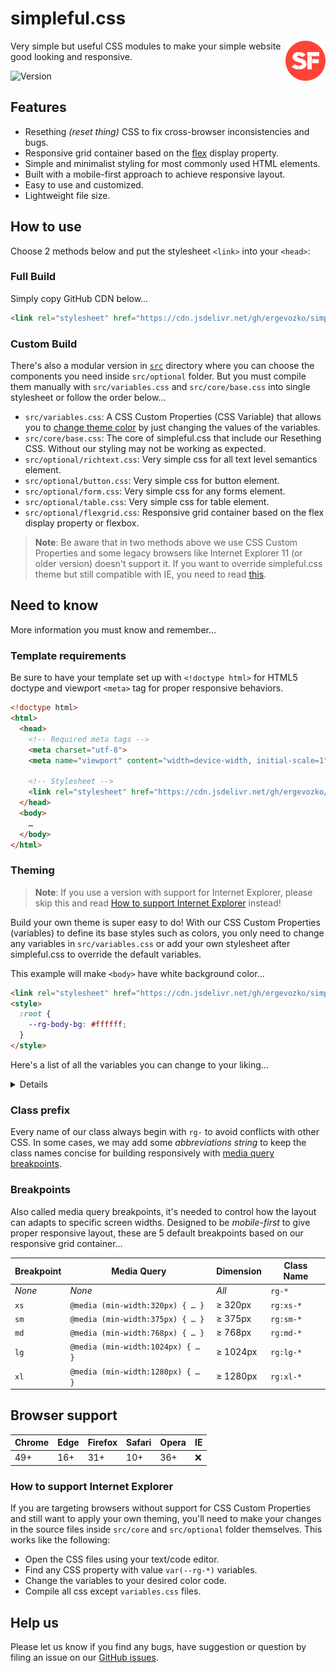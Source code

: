 # simpleful.css

<a href="https://github.com/ergevozko/simpleful.css">
  <img align="right" alt="simpleful.css" height="64" src="assets/logo.svg" width="64">
</a>

Very simple but useful CSS modules to make your simple website good looking and responsive.

![Version](https://img.shields.io/badge/version-v0.1.0-orange?style=flat-square)

## Features
- Resething _(reset thing)_ CSS to fix cross-browser inconsistencies and bugs.
- Responsive grid container based on the [flex](https://developer.mozilla.org/en-US/docs/Web/CSS/CSS_Flexible_Box_Layout) display property.
- Simple and minimalist styling for most commonly used HTML elements.
- Built with a mobile-first approach to achieve responsive layout.
- Easy to use and customized.
- Lightweight file size.

## How to use
Choose 2 methods below and put the stylesheet `<link>` into your `<head>`:

### Full Build
Simply copy GitHub CDN below…

```html
<link rel="stylesheet" href="https://cdn.jsdelivr.net/gh/ergevozko/simpleful.css@0.1.0/dist/simpleful.min.css">
```

### Custom Build
There's also a modular version in [`src`](https://github.com/ergevozko/simpleful.css/tree/main/src) directory
where you can choose the components you need inside `src/optional` folder.
But you must compile them manually with `src/variables.css` and `src/core/base.css` into single stylesheet or follow the order below…

- `src/variables.css`: A CSS Custom Properties (CSS Variable) that allows you to [change theme color](###theming) by just changing the values of the variables.
- `src/core/base.css`: The core of simpleful.css that include our Resething CSS. Without our styling may not be working as expected.
- `src/optional/richtext.css`: Very simple css for all text level semantics element.
- `src/optional/button.css`: Very simple css for button element.
- `src/optional/form.css`: Very simple css for any forms element.
- `src/optional/table.css`: Very simple css for table element.
- `src/optional/flexgrid.css`: Responsive grid container based on the flex display property or flexbox.

> **Note**: Be aware that in two methods above we use CSS Custom Properties and some legacy browsers like Internet Explorer 11 (or older version) doesn't support it.
If you want to override simpleful.css theme but still compatible with IE, you need to read [this](#how-to-support-internet-explorer).

## Need to know
More information you must know and remember…

### Template requirements
Be sure to have your template set up with `<!doctype html>` for HTML5 doctype and viewport `<meta>` tag for proper responsive behaviors.
```html
<!doctype html>
<html>
  <head>
    <!-- Required meta tags -->
    <meta charset="utf-8">
    <meta name="viewport" content="width=device-width, initial-scale=1">
    
    <!-- Stylesheet -->
    <link rel="stylesheet" href="https://cdn.jsdelivr.net/gh/ergevozko/simpleful.css@0.1.0/dist/simpleful.min.css">
  </head>
  <body>
    …
  </body>
</html>
```

### Theming

> **Note**: If you use a version with support for Internet Explorer,
please skip this and read [How to support Internet Explorer](#how-to-support-internet-explorer) instead!

Build your own theme is super easy to do! With our CSS Custom Properties (variables) to define its base styles such as colors,
you only need to change any variables in `src/variables.css` or add your own stylesheet after simpleful.css to override the default variables.

This example will make `<body>` have white background color…
```html
<link rel="stylesheet" href="https://cdn.jsdelivr.net/gh/ergevozko/simpleful.css@0.1.0/dist/simpleful.min.css" />
<style>
  :root {
    --rg-body-bg: #ffffff;
  }
</style>
```
Here's a list of all the variables you can change to your liking…

<details>

- `--rg-main`: theme main color, also for **Link** color and default **Button** background
- `--rg-body-bg`: background color for **Body** element
- `--rg-body-color`: text color for **Body** element
- `--rg-border`: default **border** color
- `--rg-link-hover`: text color for **Link** on hover
- `--rg-heading`: text color **Heading**
- `--rg-code-color`: text color for **Computer Code** elements
- `--rg-button-color`: text color for default **Button**
- `--rg-button-hover`: background color for default **Button** on hover
- `--rg-input-bg`: background color for **Form Input**
- `--rg-input-color`: text color for **Form Input**
- `--rg-input-placeholder`: text color for **Form Input:Placeholder**
- `--rg-input-disabled-bg`: background color for **Form Input:Disabled**
- `--rg-light`: light text/background color
- `--rg-muted`: muted text/background color
- `--rg-other-bg`: background color for **Computer Code** and **Table Striped** element
- `--rg-font-sans-serif`: theme main font
- `--rg-font-mono`: theme mono font

</details>

### Class prefix
Every name of our class always begin with `rg-` to avoid conflicts with other CSS.
In some cases, we may add some _abbreviations string_ to keep the class names concise for building responsively with [media query breakpoints](#breakpoints).

### Breakpoints
Also called media query breakpoints, it's needed to control how the layout can adapts to specific screen widths. 
Designed to be _mobile-first_ to give proper responsive layout, these are 5 default breakpoints based on our responsive grid container…

Breakpoint | Media Query                       | Dimension    | Class Name  |
-----------|-----------------------------------|--------------|------------ |
_None_     | _None_                            | _All_        | `rg-*`      |
`xs`       | `@media (min-width:320px) { … }`  | ≥ 320px      | `rg:xs-*`   |
`sm`       | `@media (min-width:375px) { … }`  | ≥ 375px      | `rg:sm-*`   |
`md`       | `@media (min-width:768px) { … }`  | ≥ 768px      | `rg:md-*`   |
`lg`       | `@media (min-width:1024px) { … }` | ≥ 1024px     | `rg:lg-*`   |
`xl`       | `@media (min-width:1280px) { … }` | ≥ 1280px     | `rg:xl-*`   |

## Browser support

| Chrome | Edge   | Firefox  | Safari  | Opera  |  IE  |
|--------|--------|----------|---------|--------|------|
| 49+    | 16+    | 31+      | 10+     | 36+    |  ❌ |

### How to support Internet Explorer
If you are targeting browsers without support for CSS Custom Properties and still want to apply your own theming,
you'll need to make your changes in the source files inside `src/core` and `src/optional` folder themselves. This works like the following:
- Open the CSS files using your text/code editor.
- Find any CSS property with value `var(--rg-*)` variables.
- Change the variables to your desired color code.
- Compile all css except `variables.css` files.


## Help us
Please let us know if you find any bugs, have suggestion or question by filing an issue on our [GitHub issues](https://github.com/ergevozko/simpleful.css/issues).
